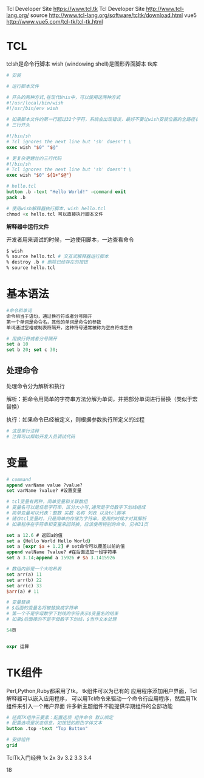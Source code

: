 Tcl Developer Site https://www.tcl.tk
Tcl Developer Site http://www.tcl-lang.org/
source http://www.tcl-lang.org/software/tcltk/download.html
vue5 http://www.vue5.com/tcl-tk/tcl-tk.html


# TCL
tclsh是命令行脚本
wish (windowing shell)是图形界面脚本
tk库



```tcl
# 安装

```

```tcl
# 运行脚本文件

# 开头的两种方式,在现代Unix中，可以使用这两种方式
#!/usr/local/bin/wish
#!/usr/bin/env wish

# 如果脚本文件的第一行超过32个字符，系统会出现错误，最好不要让wish安装位置的全路径长于27个字符
# 三行开头

#!/bin/sh
# Tcl ignores the next line but 'sh' doesn't \
exec wish "$0" "$@"

# 更复杂更健壮的三行代码
#!/bin/sh
# Tcl ignores the next line but 'sh' doesn't \
exec wish "$0" ${1+"$@"}
```
```tcl
# hello.tcl
button .b -text "Hello World!" -command exit
pack .b

# 使用wish解释器执行脚本，wish hello.tcl
chmod +x hello.tcl 可以直接执行脚本文件
```

**解释器中运行文件**

开发者用来调试的时候，一边使用脚本，一边查看命令

```sh
$ wish
% source hello.tcl # 交互式解释器运行脚本
% destroy .b # 删除已经存在的按钮
% source hello.tcl
```



# 基本语法

```tcl
#命令和单词
命令相当于语句，通过换行符或者分号隔开
第一个单词是命令名，其他的单词是命令的参数
单词通过空格或制表符隔开，这种符号通常被称为空白符或空白

```

```tcl
# 用换行符或者分号隔开
set a 10
set b 20; set c 30;
```

## 处理命令

处理命令分为解析和执行

解析：把命令用简单的字符串方法分解为单词，并把部分单词进行替换（类似于宏替换）

执行：如果命令已经被定义，则根据参数执行所定义的过程



```tcl
# 这是单行注释
# 注释可以帮助开发人员调试代码
```

# 变量

```tcl
# command
append varName value ?value? 
set varName ?value? #设置变量


```

```tcl
# tcl变量有两种，简单变量和关联数组
# 变量名可以是任意字符串，区分大小写,通常是字母数字下划线组成
# 简单变量可以代表：整数 实数 名称 列表 以及tcl脚本
# 储存tcl变量时，只是简单的存储为字符串，使用的时候才对其解析
# 如果程序在字符串和变量来回转换，应该使用特别的命令，见书31页

set a 12.6 # 返回a的值
set a {Hello World Hello World}
set a [expr $a + 1.2] # set命令可以覆盖以前的值
append valName ?value? #在后面追加一段字符串
set a 3.14;append a 15926 # $a 3.1415926

# 数组内部是一个大哈希表
set arr(a) 11
set arr(b) 22
set arr(c) 33
$arr(a) # 11
```

```tcl
# 变量替换
# $后面的变量名将被替换成字符串
# 第一个不是字母数字下划线的字符表示$变量名的结束
# 如果$后面接的不是字母数字下划线，$当作文本处理

54页
```

```tcl

expr 运算

```

# TK组件
Perl,Python,Ruby都采用了tk。
tk组件可以为已有的 应用程序添加用户界面，Tcl解释器可以嵌入应用程序， 可以用Tcl命令来驱动一个命令行应用程序，然后用Tk 组件来引入一个用户界面
许多新主题组件不能提供早期组件的全部功能

```tcl
# 经典TK组件三要素：配置选项 组件命令 默认绑定
# 配置选项是状态信息，如按钮的颜色字体文本
button .top -text "Top Button"


```
```tcl
# 安排组件
grid
```



TclTk入门经典
1x
2x
3v 3.2 3.3 3.4


18









